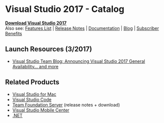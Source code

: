 # Visual Studio 2017 - Catalog
[**Download Visual Studio 2017**](https://www.visualstudio.com/vs/whatsnew/)
<br>
Also see: [Features List](https://www.visualstudio.com/vs/features/) | [Release Notes](https://www.visualstudio.com/en-us/news/releasenotes/vs2017-relnotes)  | [Documentation](https://docs.microsoft.com/en-us/visualstudio/) | [Blog](https://blogs.msdn.microsoft.com/visualstudio/) | [Subscriber Benefits](https://my.visualstudio.com)

## Launch Resources (3/2017)
* [Visual Studio Team Blog: Announcing Visual Studio 2017 General Availability… and more](https://blogs.msdn.microsoft.com/visualstudio/2017/03/07/announcing-visual-studio-2017-general-availability-and-more/)

## Related Products
* [Visual Studio for Mac](https://www.visualstudio.com/vs/visual-studio-mac/)
* [Visual Studio Code](https://code.visualstudio.com)
* [Team Foundation Server](https://www.visualstudio.com/en-us/news/releasenotes/tfs2017-relnotes) (release notes + download)
* [Visual Studio Mobile Center](https://mobile.azure.com/)
* [.NET](https://www.microsoft.com/net)